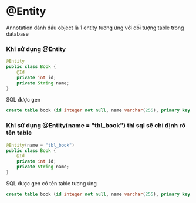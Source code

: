 # @Entity
Annotation đánh đấu object là 1 entity tương ứng với đối tượng table trong database

### Khi sử dụng @Entity
```java
@Entity
public class Book {
    @Id
    private int id;
    private String name;
}
```

SQL được gen
```sql
create table book (id integer not null, name varchar(255), primary key (id))
```

### Khi sử dụng @Entity(name = "tbl_book") thì sql sẽ chỉ định rõ tên table
```java
@Entity(name = "tbl_book")
public class Book {
    @Id
    private int id;
    private String name;
}
```

SQL được gen có tên table tương ứng
```sql
create table book (id integer not null, name varchar(255), primary key (id))
```
